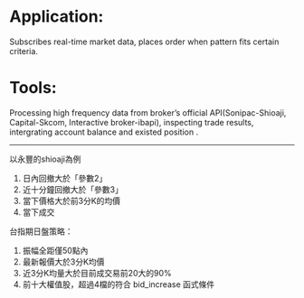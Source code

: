 # Application:
Subscribes real-time market data, places order when pattern fits certain criteria.

# Tools:
Processing high frequency data from broker’s official API(Sonipac-Shioaji, Capital-Skcom, Interactive broker-ibapi), inspecting trade results, intergrating account balance and existed position .

<hr>

以永豐的shioaji為例

1. 日內回撤大於「參數2」
2. 近十分鐘回撤大於「參數3」
3. 當下價格大於前3分K的均價
4. 當下成交

台指期日盤策略：
1. 振幅全距僅50點內
2. 最新報價大於3分K均價
3. 近3分K均量大於目前成交易前20大的90%
4. 前十大權值股，超過4檔的符合 bid_increase 函式條件
